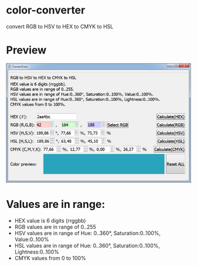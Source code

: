 # color-converter
convert RGB to HSV to HEX to CMYK to HSL

# Preview
![alt text](https://github.com/den0011/convert_color/raw/main/image/convert.jpg)

# Values are in range:
- HEX value is 6 digits (rrggbb)
- RGB values are in range of 0..255
- HSV values are in range of Hue: 0..360°, Saturation:0..100%, Value:0..100%
- HSL values are in range of Hue: 0..360°, Saturation:0..100%, Lightness:0..100%
- CMYK values from 0 to 100%
